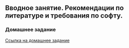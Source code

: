 ## Вводное занятие. Рекомендации по литературе и требования по софту.

### Домашнее задание

[Ссылка на домашнее задание](https://github.com/amm-vsu-2015/4y1s_python/tree/master/homeworks/hw3)
